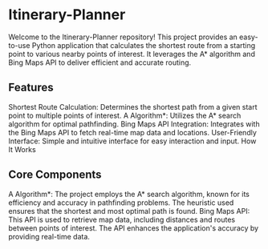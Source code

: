Itinerary-Planner
===
Welcome to the Itinerary-Planner repository! This project provides an easy-to-use Python application that calculates the shortest route from a starting point to various nearby points of interest. It leverages the A* algorithm and Bing Maps API to deliver efficient and accurate routing.

Features
---
Shortest Route Calculation: Determines the shortest path from a given start point to multiple points of interest.
A Algorithm*: Utilizes the A* search algorithm for optimal pathfinding.
Bing Maps API Integration: Integrates with the Bing Maps API to fetch real-time map data and locations.
User-Friendly Interface: Simple and intuitive interface for easy interaction and input.
How It Works

Core Components
---
A Algorithm*: The project employs the A* search algorithm, known for its efficiency and accuracy in pathfinding problems. The heuristic used ensures that the shortest and most optimal path is found.
Bing Maps API: This API is used to retrieve map data, including distances and routes between points of interest. The API enhances the application's accuracy by providing real-time data.
